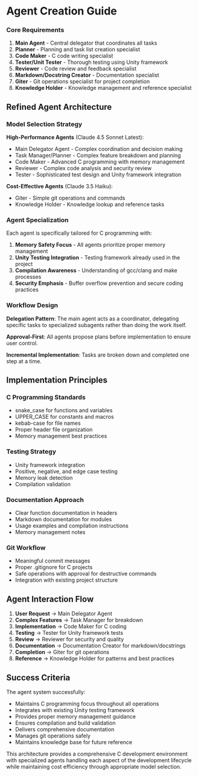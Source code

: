 # Agent Creation Guide

### Core Requirements

1. **Main Agent** - Central delegator that coordinates all tasks
2. **Planner** - Planning and task list creation specialist
3. **Code Maker** - C code writing specialist
4. **Tester/Unit Tester** - Thorough testing using Unity framework
5. **Reviewer** - Code review and feedback specialist
6. **Markdown/Docstring Creator** - Documentation specialist
7. **Giter** - Git operations specialist for project completion
8. **Knowledge Holder** - Knowledge management and reference specialist

## Refined Agent Architecture

### Model Selection Strategy

**High-Performance Agents** (Claude 4.5 Sonnet Latest):

- Main Delegator Agent - Complex coordination and decision making
- Task Manager/Planner - Complex feature breakdown and planning
- Code Maker - Advanced C programming with memory management
- Reviewer - Complex code analysis and security review
- Tester - Sophisticated test design and Unity framework integration

**Cost-Effective Agents** (Claude 3.5 Haiku):

- Giter - Simple git operations and commands
- Knowledge Holder - Knowledge lookup and reference tasks

### Agent Specialization

Each agent is specifically tailored for C programming with:

1. **Memory Safety Focus** - All agents prioritize proper memory management
2. **Unity Testing Integration** - Testing framework already used in the project
3. **Compilation Awareness** - Understanding of gcc/clang and make processes
4. **Security Emphasis** - Buffer overflow prevention and secure coding practices

### Workflow Design

**Delegation Pattern**: The main agent acts as a coordinator, delegating specific tasks to specialized subagents rather than doing the work itself.

**Approval-First**: All agents propose plans before implementation to ensure user control.

**Incremental Implementation**: Tasks are broken down and completed one step at a time.

## Implementation Principles

### C Programming Standards

- snake_case for functions and variables
- UPPER_CASE for constants and macros
- kebab-case for file names
- Proper header file organization
- Memory management best practices

### Testing Strategy

- Unity framework integration
- Positive, negative, and edge case testing
- Memory leak detection
- Compilation validation

### Documentation Approach

- Clear function documentation in headers
- Markdown documentation for modules
- Usage examples and compilation instructions
- Memory management notes

### Git Workflow

- Meaningful commit messages
- Proper .gitignore for C projects
- Safe operations with approval for destructive commands
- Integration with existing project structure

## Agent Interaction Flow

1. **User Request** → Main Delegator Agent
2. **Complex Features** → Task Manager for breakdown
3. **Implementation** → Code Maker for C coding
4. **Testing** → Tester for Unity framework tests
5. **Review** → Reviewer for security and quality
6. **Documentation** → Documentation Creator for markdown/docstrings
7. **Completion** → Giter for git operations
8. **Reference** → Knowledge Holder for patterns and best practices

## Success Criteria

The agent system successfully:

- Maintains C programming focus throughout all operations
- Integrates with existing Unity testing framework
- Provides proper memory management guidance
- Ensures compilation and build validation
- Delivers comprehensive documentation
- Manages git operations safely
- Maintains knowledge base for future reference

This architecture provides a comprehensive C development environment with specialized agents handling each aspect of the development lifecycle while maintaining cost efficiency through appropriate model selection.

